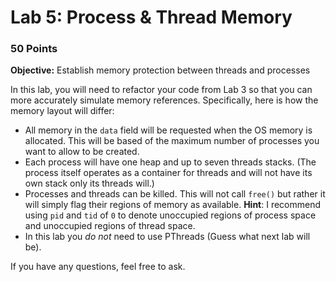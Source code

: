 # Lab 5: Process & Thread Memory
### 50 Points

**Objective:** Establish memory protection between threads and processes

In this lab, you will need to refactor your code from Lab 3 so that you can more accurately simulate memory references. Specifically, here is how the memory layout will differ:

+ All memory in the `data` field will be requested when the OS memory is allocated. This will be based of the maximum number of processes you want to allow to be created. 
+ Each process will have one heap and up to seven threads stacks. (The process itself operates as a container for threads and will not have its own stack only its threads will.)
+ Processes and threads can be killed. This will not call `free()` but rather it will simply flag their regions of memory as available. **Hint**: I recommend using `pid` and `tid` of `0` to denote unoccupied regions of process space and unoccupied regions of thread space. 
+ In this lab you *do not* need to use PThreads (Guess what next lab will be).


If you have any questions, feel free to ask. 
